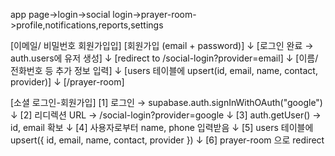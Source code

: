app page->login->social login->prayer-room->profile,notifications,reports,settings

[이메일/ 비밀번호 회원가입입]
[회원가입 (email + password)]
 ↓
[로그인 완료 → auth.users에 유저 생성]
 ↓
[redirect to /social-login?provider=email]
 ↓
[이름/전화번호 등 추가 정보 입력]
 ↓
[users 테이블에 upsert(id, email, name, contact, provider)]
 ↓
[/prayer-room]

[소셜 로그인-회원가입]
[1] 로그인 → supabase.auth.signInWithOAuth("google")
   ↓
[2] 리디렉션 URL → /social-login?provider=google
   ↓
[3] auth.getUser() → id, email 확보
   ↓
[4] 사용자로부터 name, phone 입력받음
   ↓
[5] users 테이블에 upsert({
       id, email, name, contact, provider
   })
   ↓
[6] prayer-room 으로 redirect